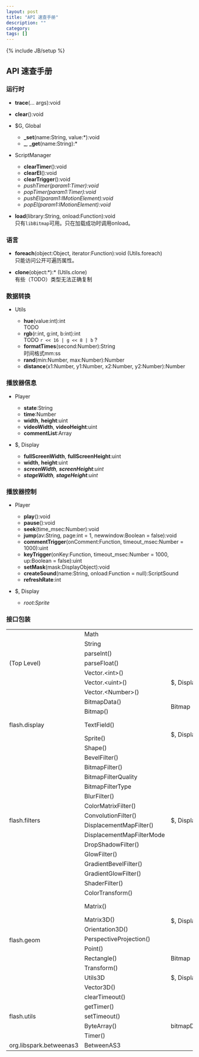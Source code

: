 ```yaml
---
layout: post
title: "API 速查手册"
description: ""
category: 
tags: []
---
```

{% include JB/setup %}

## API 速查手册

### 运行时

* **trace**(... args):void

* **clear**():void

* $G, Global
  * **\_set**(name:String, value:\*):void
  * **\_**, **\_get**(name:String):\*

* ScriptManager
  * **clearTimer**():void
  * **clearEl**():void
  * **clearTrigger**():void
  * *pushTimer(param1:Timer):void*
  * *popTimer(param1:Timer):void*
  * *pushEl(param1:IMotionElement):void*
  * *popEl(param1:IMotionElement):void*

* **load**(library:String, onload:Function):void  
  只有`libBitmap`可用。只在加载成功时调用onload。

### 语言

* **foreach**(object:Object, iterator:Function):void (Utils.foreach)  
  只能访问公开可遍历属性。

* **clone**(object:\*):\* (Utils.clone)  
  有些（TODO）类型无法正确复制

### 数据转换
* Utils

  * **hue**(value:int):int  
    TODO
  * **rgb**(r:int, g:int, b:int):int  
    TODO `r << 16 | g << 8 | b` ?
  * **formatTimes**(second:Number):String  
    时间格式mm:ss
  * **rand**(min:Number, max:Number):Number
  * **distance**(x1:Number, y1:Number, x2:Number, y2:Number):Number

### 播放器信息 

* Player
  * **state**:String
  * **time**:Number
  * **width**, **height**:uint
  * **videoWidth**, **videoHeight**:uint
  * **commentList**:Array

* $, Display
  * **fullScreenWidth**, **fullScreenHeight**:uint
  * **width**, **height**:uint
  * _**screenWidth**, **screenHeight**:uint_
  * _**stageWidth**, **stageHeight**:uint_

### 播放器控制

* Player
  * **play**():void
  * **pause**():void
  * **seek**(time_msec:Number):void
  * **jump**(av:String, page:int = 1, newwindow:Boolean = false):void
  * **commentTrigger**(onComment:Function, timeout_msec:Number = 1000):uint
  * **keyTrigger**(onKey:Function, timeout_msec:Number = 1000, up:Boolean = false):uint
  * **setMask**(mask:DisplayObject):void
  * **createSound**(name:String, onload:Function = null):ScriptSound
  * **refreshRate**:int

* $, Display

  * _root:Sprite_

### 接口包装

<table class="table table-bordered table-condensed">
<tbody>
<tr><td rowspan="7">(Top Level)</td><td>Math</td><td rowspan="4"></td><td>Math</td></tr>
<tr><td>String</td><td>String (fromCharCode)</td></tr>
<tr><td>parseInt()</td><td>parseInt</td></tr>
<tr><td>parseFloat()</td><td>parseFloat</td></tr>
<tr><td>Vector.&lt;int&gt;()</td><td rowspan="3">$, Display</td><td>toIntVector(a:Array)</td></tr>
<tr><td>Vector.&lt;uint&gt;()</td><td>toUintVector(a:Array)</td></tr>
<tr><td>Vector.&lt;Number&gt;()</td><td>toNumberVector(a:Array)</td></tr>


<tr><td rowspan="5">flash.display</td><td>BitmapData()</td><td rowspan="2">Bitmap</td><td>createBitmapData</td></tr>
<tr><td>Bitmap()</td><td>createBitmap, createParticle</td></tr>
<tr><td>TextField()</td><td rowspan="3">$, Display</td><td>createTextField, createComment</td></tr>
<tr><td>Sprite()</td><td>createCanvas, createButton</td></tr>
<tr><td>Shape()</td><td>createShape</td></tr>

<tr><td rowspan="14">flash.filters</td><td>BevelFilter()</td><td rowspan="14">$, Display</td><td>createBevelFilter</td></tr>
<tr><td>BitmapFilter()</td><td>?</td></tr>
<tr><td>BitmapFilterQuality</td><td>(DIY)</td></tr>
<tr><td>BitmapFilterType</td><td>(DIY)</td></tr>
<tr><td>BlurFilter()</td><td>createBlurFilter</td></tr>
<tr><td>ColorMatrixFilter()</td><td>createColorMatrixFilter</td></tr>
<tr><td>ConvolutionFilter()</td><td>createConvolutionFilter</td></tr>
<tr><td>DisplacementMapFilter()</td><td>createDisplacementMapFilter</td></tr>
<tr><td>DisplacementMapFilterMode</td><td>(DIY)</td></tr>
<tr><td>DropShadowFilter()</td><td>createDropShadowFilter</td></tr>
<tr><td>GlowFilter()</td><td>createGlowFilter</td></tr>
<tr><td>GradientBevelFilter()</td><td>createGradientBevelFilter</td></tr>
<tr><td>GradientGlowFilter()</td><td>GradientGlowFilter</td></tr>
<tr><td>ShaderFilter()</td><td>?</td></tr>

<tr><td rowspan="10">flash.geom</td><td>ColorTransform()</td><td rowspan="6">$, Display</td><td>createColorTransform</td></tr>
<tr><td>Matrix()</td><td>createMatrix, createGradientBox</td></tr>
<tr><td>Matrix3D()</td><td>createMatrix3D</td></tr>
<tr><td>Orientation3D()</td><td>(DIY)</td></tr>
<tr><td>PerspectiveProjection()</td><td>?</td></tr>
<tr><td>Point()</td><td>createPoint</td></tr>
<tr><td>Rectangle()</td><td>Bitmap</td><td>createRectangle</td></tr>
<tr><td>Transform()</td><td rowspan="3">$, Display</td><td>?</td></tr>
<tr><td>Utils3D</td><td>n/a</td></tr>
<tr><td>Vector3D()</td><td>createVector3D</td></tr>

<tr><td rowspan="5">flash.utils</td><td>clearTimeout()</td><td rowspan="3"></td><td>clearTimeout</td></tr>
<tr><td>getTimer()</td><td>getTimer</td></tr>
<tr><td>setTimeout()</td><td>timer</td></tr>
<tr><td>ByteArray()</td><td>bitmapData</td><td>getPixels</td></tr>
<tr><td>Timer()</td><td></td><td>interval</td></tr>

<tr><td>org.libspark.betweenas3</td><td>BetweenAS3</td><td></td><td>Tween</td></tr>
</tbody>
</table>
